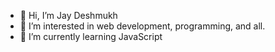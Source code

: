 
- 👋 Hi, I’m Jay Deshmukh
- 👀 I’m interested in web development, programming, and all.
- 🌱 I’m currently learning JavaScript 

<!---
jaydeshmukh078/jaydeshmukh078 is a ✨ special ✨ repository because its `README.md` (this file) appears on your GitHub profile.
You can click the Preview link to take a look at your changes.
--->
